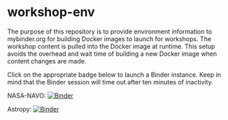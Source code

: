 # workshop-env

The purpose of this repository is to provide environment information to mybinder.org
for building Docker images to launch for workshops. The workshop content is
pulled into the Docker image at runtime. This setup avoids the overhead and
wait time of building a new Docker image when content changes are made.

Click on the appropriate badge below to launch a Binder instance. Keep in mind
that the Binder session will time out after ten minutes of inactivity.

NASA-NAVO: [![Binder](https://mybinder.org/badge_logo.svg)](https://mybinder.org/v2/gh/stargaser/workshop-env/navo-env?urlpath=git-pull?repo=https://github.com/NASA-NAVO/navo-workshop)

Astropy: [![Binder](https://mybinder.org/badge_logo.svg)](https://mybinder.org/v2/gh/stargaser/workshop-env/astropy-env/?urlpath=git-pull?repo=https://github.com/astropy/astropy-workshop%26amp%3Bbranch=main)

